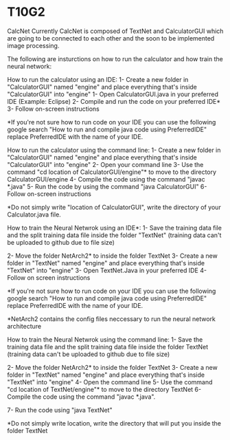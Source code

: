 # T10G2
CalcNet
Currently CalcNet is composed of TextNet and CalculatorGUI which are going to be connected to each other and the soon to be implemented image processing.

The following are insturctions on how to run the calculator and how train the neural network:


How to run the calculator using an IDE:
1- Create a new folder in "CalculatorGUI" named "engine" and place everything that's inside "CalculatorGUI" into "engine"
1- Open CalculatorGUI.java in your preferred IDE (Example: Eclipse)
2- Compile and run the code on your preferred IDE*
3- Follow on-screen instructions

*If you're not sure how to run code on your IDE you can use the following google search "How to run and compile java code using PreferredIDE" replace PreferredIDE with the name of your IDE.

How to run the calculator using the command line:
1- Create a new folder in "CalculatorGUI" named "engine" and place everything that's inside "CalculatorGUI" into "engine"
2- Open your command line
3- Use the command "cd location of CalculatorGUI/engine"* to move to the directory CalculatorGUI/engine
4- Compile the code using the command "javac *.java"
5- Run the code by using the command "java CalculatorGUI"
6- Follow on-screen instructions

*Do not simply write "location of CalculatorGUI", write the directory of your Calculator.java file.


How to train the Neural Netwrok using an IDE*:
1- Save the training data file and the split training data file inside the folder "TextNet" (training data can't be uploaded to github due to file size)

2- Move the folder NetArch2* to inside the folder TextNet
3- Create a new folder in "TextNet" named "engine" and place everything that's inside "TextNet" into "engine"
3- Open TextNet.Java in your preferred IDE
4- Follow on screen instructions

*If you're not sure how to run code on your IDE you can use the following google search "How to run and compile java code using PreferredIDE" replace PreferredIDE with the name of your IDE.

*NetArch2 contains the config files neccessary to run the neural network architecture


How to train the Neural Netwrok using the command line:
1- Save the training data file and the split training data file inside the folder TextNet (training data can't be uploaded to github due to file size)

2- Move the folder NetArch2* to inside the folder TextNet
3- Create a new folder in "TextNet" named "engine" and place everything that's inside "TextNet" into "engine"
4- Open the command line
5- Use the command "cd location of TextNet/engine"* to move to the directory TextNet
6- Compile the code using the command "javac *.java".

7- Run the code using "java TextNet"

*Do not simply write location, write the directory that will put you inside the folder TextNet

